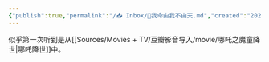 ```yaml
---
{"publish":true,"permalink":"/📥 Inbox/🐤我命由我不由天.md","created":"2025-07-10T17:19:11.745+08:00","modified":"2025-07-10T17:19:37.749+08:00","published":"2025-07-10T17:19:37.749+08:00","cssclasses":""}
---
```



似乎第一次听到是从[[Sources/Movies + TV/豆瓣影音导入/movie/哪吒之魔童降世\|哪吒降世]]中。